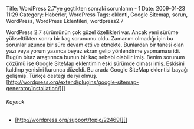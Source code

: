 Title: WordPress 2.7&#039;ye geçtikten sonraki sorunlarım - 1
Date: 2009-01-23 11:29
Category: Haberler, WordPress
Tags: eklenti, Google Sitemap, sorun, WordPress, WordPress Eklentileri, wordpress2.7

WordPress 2.7 sürümünün çok güzel özellikleri var. Ancak yeni sürüme
yükselttikten sonra bir kaç sorunumu oldu. Zamanım olmadığı için bu
sorunlar uzunca bir süre devam etti ve etmekte. Bunlardan bir tanesi
olan yazı veya yorum yazınca beyaz ekran gelip yönlendirme yapmaması
idi. Bugün biraz araştırınca bunun bir kaç sebebi olabilir imiş. Benim
sorunum çözümü ise Google SiteMap eklentimin eski sürümde olması imiş.
Eskisini kaldırıp yenisini kurunca düzeldi. Bu arada Google SiteMap
eklentisi bayağı gelişmiş. Türkçe desteği de iyi olmuş.
[http://wordpress.org/extend/plugins/google-sitemap-generator/installation/][]

###### Kaynak

-   [http://wordpress.org/support/topic/224691][]

</p>

  [http://wordpress.org/extend/plugins/google-sitemap-generator/installation/]:
    http://wordpress.org/extend/plugins/google-sitemap-generator/installation/
  [http://wordpress.org/support/topic/224691]: http://wordpress.org/support/topic/224691
